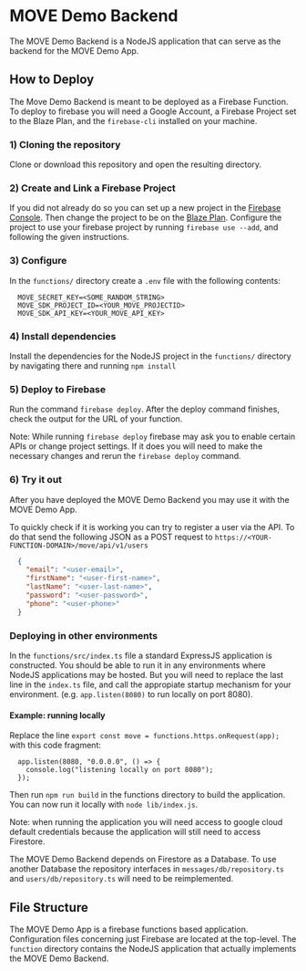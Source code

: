 # MOVE Demo Backend
The MOVE Demo Backend is a NodeJS application that can serve as the backend for the MOVE Demo App.

## How to Deploy
The Move Demo Backend is meant to be deployed as a Firebase Function.
To deploy to firebase you will need a Google Account, a Firebase Project set to the Blaze Plan, and the `firebase-cli` installed on your machine.

### 1) Cloning the repository
Clone or download this repository and open the resulting directory.
### 2) Create and Link a Firebase Project
If you did not already do so you can set up a new project in the [Firebase Console](https://console.firebase.google.com/).
Then change the project to be on the [Blaze Plan](https://firebase.google.com/docs/projects/billing/firebase-pricing-plans#switch-between-pricing-plans).
Configure the project to use your firebase project by running `firebase use --add`, and following the given instructions.
### 3) Configure 
In the `functions/` directory create a `.env` file with the following contents:
```
  MOVE_SECRET_KEY=<SOME_RANDOM_STRING>
  MOVE_SDK_PROJECT_ID=<YOUR_MOVE_PROJECTID>
  MOVE_SDK_API_KEY=<YOUR_MOVE_API_KEY>
```
### 4) Install dependencies
Install the dependencies for the NodeJS project in the `functions/` directory by navigating there and running `npm install`
### 5) Deploy to Firebase
Run the command `firebase deploy`.
After the deploy command finishes, check the output for the URL of your function.

Note: While running `firebase deploy` firebase may ask you to enable certain APIs or change project settings. If it does you will need to make the necessary changes and rerun the `firebase deploy` command.

### 6) Try it out
After you have deployed the MOVE Demo Backend you may use it with the MOVE Demo App.

To quickly check if it is working you can try to register a user via the API.
To do that send the following JSON as a POST request to `https://<YOUR-FUNCTION-DOMAIN>/move/api/v1/users`
```json
  {
    "email": "<user-email>",
    "firstName": "<user-first-name>",
    "lastName": "<user-last-name>",
    "password": "<user-password>",
    "phone": "<user-phone>"
  }
```

### Deploying in other environments
In the `functions/src/index.ts` file a standard ExpressJS application is constructed. 
You should be able to run it in any environments where NodeJS applications may be hosted. 
But you will need to replace the last line in the `index.ts` file, and call the appropiate startup mechanism 
for your environment. (e.g. `app.listen(8080)` to run locally on port 8080).

#### Example: running locally
Replace the line `export const move = functions.https.onRequest(app);` with this code fragment:
```
  app.listen(8080, "0.0.0.0", () => {
    console.log("listening locally on port 8080");
  });
```
Then run `npm run build` in the functions directory to build the application.
You can now run it locally with `node lib/index.js`. 

Note: when running the application you will need access to google cloud default credentials because the application will still need to access Firestore.

The MOVE Demo Backend depends on Firestore as a Database. 
To use another Database the repository interfaces in `messages/db/repository.ts` and `users/db/repository.ts` will need to be reimplemented.

## File Structure
The MOVE Demo App is a firebase functions based application.
Configuration files concerning just Firebase are located at the top-level.
The `function` directory contains the NodeJS application that actually implements the MOVE Demo Backend.

